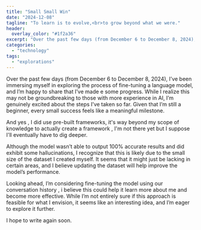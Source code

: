 ```yaml
---
title: "Small Small Win"
date: "2024-12-08"
tagline: "To learn is to evolve,<br>to grow beyond what we were."
header:
  overlay_color: "#1f2a36"
excerpt: "Over the past few days (from December 6 to December 8, 2024), I’ve been immersing myself in exploring the process of fine-tuning a language model, and I’m happy to share that I’ve made e some progress. While I realize this may not be groundbreaking to those with more experience in AI, I’m genuinely excited about the steps I’ve taken so far. Given that I’m still a beginner, every small success feels like a meaningful milestone."
categories: 
  - "technology"
tags: 
  - "explorations"
---
```

Over the past few days (from December 6 to December 8, 2024), I’ve been immersing myself in exploring the process of fine-tuning a language model, and I’m happy to share that I’ve made e some progress. While I realize this may not be groundbreaking to those with more experience in AI, I’m genuinely excited about the steps I’ve taken so far. Given that I’m still a beginner, every small success feels like a meaningful milestone.

And yes , I did use pre-built frameworks, it's way beyond my scope of knowledge to actually create a framework , I'm not there yet but I suppose I'll eventually have to dig deeper.

Although the model wasn’t able to output 100% accurate results and did exhibit some hallucinations, I recognize that this is likely due to the small size of the dataset I created myself. It seems that it might just be lacking in certain areas, and I believe updating the dataset will help improve the model’s performance.

Looking ahead, I’m considering fine-tuning the model using our conversation history , i believe this could help it learn more about me and become more effective. While I’m not entirely sure if this approach is feasible for what I envision, it seems like an interesting idea, and I’m eager to explore it further.

I hope to write again soon.

